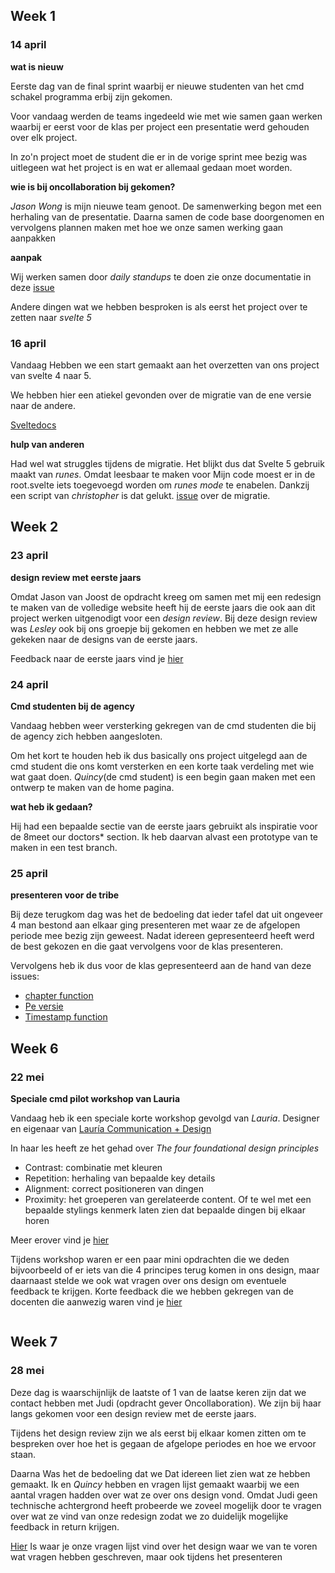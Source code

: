 <h2 id="week1">Week 1</h2>

<h3 id="14-apr">14 april</h3>

**wat is nieuw**

Eerste dag van de final sprint waarbij er nieuwe studenten van het cmd schakel programma erbij zijn gekomen.

Voor vandaag werden de teams ingedeeld wie met wie samen gaan werken waarbij er eerst voor de klas per project een presentatie werd gehouden over elk project.

In zo'n project moet de student die er in de vorige sprint mee bezig was uitlegeen wat het project is en wat er allemaal gedaan moet worden. 

**wie is bij oncollaboration bij gekomen?**

*Jason Wong* is mijn nieuwe team genoot. De samenwerking begon met een herhaling van de presentatie. Daarna samen de code base doorgenomen en vervolgens plannen maken met hoe we onze samen werking gaan aanpakken

**aanpak**

Wij werken samen door *daily standups* te doen zie onze documentatie in deze [issue](https://github.com/fdnd-agency/oncollaboration/issues/82)

Andere dingen wat we hebben besproken is als eerst het project over te zetten naar *svelte 5*

<h3 id="16-apr"> 16 april</h3>

Vandaag Hebben we een start gemaakt aan het overzetten van ons project van svelte 4 naar 5.

We hebben hier een atiekel gevonden over de migratie van de ene versie naar de andere.

[Sveltedocs](https://svelte.dev/docs/svelte/v5-migration-guide)

**hulp van anderen**

Had wel wat struggles tijdens de migratie. Het blijkt dus dat Svelte 5 gebruik maakt van *runes*. Omdat leesbaar te maken voor Mijn code moest er in de root.svelte iets toegevoegd worden om *runes mode* te enabelen. Dankzij een script van *christopher* is dat gelukt. [issue](https://github.com/fdnd-agency/oncollaboration/issues/86) over de migratie.

<h2 id="week2">Week 2</h2>


<h3 id="23-apr">23 april</h3>

**design review met eerste jaars**

Omdat Jason van Joost de opdracht kreeg om samen met mij een redesign te maken van de volledige website heeft hij de eerste jaars die ook aan dit project werken uitgenodigt voor een *design review*. Bij deze design review was *Lesley* ook bij ons groepje bij gekomen en hebben we met ze alle gekeken naar de designs van de eerste jaars.

Feedback naar de eerste jaars vind je [hier](https://github.com/fdnd-agency/oncollaboration/issues/82#issuecomment-2821249667)

<h3 id="24-apr">24 april</h3>

**Cmd studenten bij de agency**

Vandaag hebben weer versterking gekregen van de cmd studenten die bij de agency zich hebben aangesloten.

Om het kort te houden heb ik dus basically ons project uitgelegd aan de cmd student die ons komt versterken en een korte taak verdeling met wie wat gaat doen. *Quincy*(de cmd student) is een begin gaan maken met een ontwerp te maken van de home pagina.

**wat heb ik gedaan?**

Hij had een bepaalde sectie van de eerste jaars gebruikt als inspiratie voor de 8meet our doctors* section. Ik heb daarvan alvast een prototype van te maken in een test branch.

<h3 id="25-apr">25 april</h3>

**presenteren voor de tribe**

Bij deze terugkom dag was het de bedoeling dat ieder tafel dat uit ongeveer 4 man bestond aan elkaar ging presenteren met waar ze de afgelopen periode mee bezig zijn geweest. Nadat idereen gepresenteerd heeft werd de best gekozen en die gaat vervolgens voor de klas presenteren.


Vervolgens heb ik dus voor de klas gepresenteerd aan de hand van deze issues:

- [chapter function](https://github.com/fdnd-agency/oncollaboration/issues/61?issue=fdnd-agency%7Concollaboration%7C63)
- [Pe versie](https://github.com/fdnd-agency/oncollaboration/issues/61?issue=fdnd-agency%7Concollaboration%7C65)
- [Timestamp function](https://github.com/fdnd-agency/oncollaboration/issues/75)


<h2 id="week6">Week 6</h2>

<h3 id="mei-22">22 mei</h3>

**Speciale cmd pilot workshop van Lauria**

Vandaag heb ik een speciale korte workshop gevolgd van *Lauria*. Designer en eigenaar van [Lauría Communication + Design](https://lauria.nl/)

In haar les heeft ze het gehad over *The four foundational design principles*

- Contrast: combinatie met kleuren
- Repetition: herhaling van bepaalde key details
- Alignment: correct positioneren van dingen
- Proximity: het groeperen van gerelateerde content. Of te wel met een bepaalde stylings kenmerk laten zien dat bepaalde dingen bij elkaar horen

Meer erover vind je [hier](https://sopa.tulane.edu/blog/four-design-principles-live#:~:text=Luckily%2C%20there%20are%20four%20major,repetition%2C%20alignment%2C%20and%20proximity.)

Tijdens workshop waren er een paar mini opdrachten die we deden bijvoorbeeld of er iets van die 4 principes terug komen in ons design, maar daarnaast stelde we ook wat vragen over ons design om eventuele feedback te krijgen. Korte feedback die we hebben gekregen van de docenten die aanwezig waren vind je [hier](https://github.com/fdnd-agency/oncollaboration/issues/124)



<img src="/images/22mei.jpg" alt="">

<h2 id="week7">Week 7</h2>

<h3 id="28-mei">28 mei </h3>

Deze dag is waarschijnlijk de laatste of 1 van de laatse keren zijn dat we contact hebben met Judi (opdracht gever Oncollaboration). We zijn bij haar langs gekomen voor een design review met de eerste jaars.

Tijdens het design review zijn we als eerst bij elkaar komen zitten om te bespreken over hoe het is gegaan de afgelope periodes en hoe we ervoor staan.

Daarna Was het de bedoeling dat we Dat idereen liet zien wat ze hebben gemaakt. Ik en *Quincy* hebben en vragen lijst gemaakt waarbij we een aantal vragen hadden over wat ze over ons design vond. Omdat Judi geen technische achtergrond heeft probeerde we zoveel mogelijk door te vragen over wat ze vind van onze redesign zodat we zo duidelijk mogelijke feedback in return krijgen.

[Hier](https://github.com/fdnd-agency/oncollaboration/issues/82#issuecomment-2915845780) Is waar je onze vragen lijst vind over het design waar we van te voren wat vragen hebben geschreven, maar ook tijdens het presenteren

<img src="/images/29mei.jpg" alt="">
